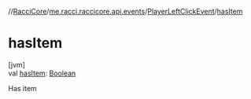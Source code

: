 //[RacciCore](../../../index.md)/[me.racci.raccicore.api.events](../index.md)/[PlayerLeftClickEvent](index.md)/[hasItem](has-item.md)

# hasItem

[jvm]\
val [hasItem](has-item.md): [Boolean](https://kotlinlang.org/api/latest/jvm/stdlib/kotlin/-boolean/index.html)

Has item
